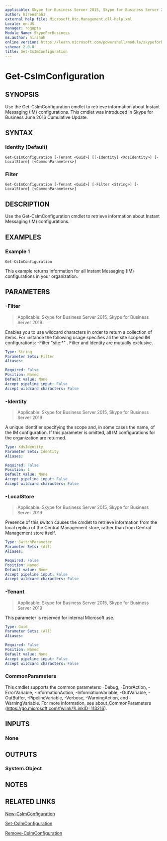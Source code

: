 ```yaml
---
applicable: Skype for Business Server 2015, Skype for Business Server 2019
author: hirenshah1
external help file: Microsoft.Rtc.Management.dll-help.xml
Locale: en-US
manager: rogupta
Module Name: SkypeForBusiness
ms.author: hirshah
online version: https://learn.microsoft.com/powershell/module/skypeforbusiness/get-csimconfiguration
schema: 2.0.0
title: Get-CsImConfiguration
---
```


# Get-CsImConfiguration

## SYNOPSIS
Use the Get-CsImConfiguration cmdlet to retrieve information about Instant Messaging (IM) configurations. This cmdlet was introduced in Skype for Business June 2016 Cumulative Update.

## SYNTAX

### Identity (Default)
```
Get-CsImConfiguration [-Tenant <Guid>] [[-Identity] <XdsIdentity>] [-LocalStore] [<CommonParameters>]
```

### Filter
```
Get-CsImConfiguration [-Tenant <Guid>] [-Filter <String>] [-LocalStore] [<CommonParameters>]
```

## DESCRIPTION
Use the Get-CsImConfiguration cmdlet to retrieve information about Instant Messaging (IM) configurations.

## EXAMPLES

### Example 1
```
Get-CsImConfiguration
```

This example returns information for all Instant Messaging (IM) configurations in your organization.

## PARAMETERS

### -Filter

> Applicable: Skype for Business Server 2015, Skype for Business Server 2019

Enables you to use wildcard characters in order to return a collection of items. For instance the following usage specifies all the site scoped IM configurations: -Filter "site:*" . Filter and Identity are mutually exclusive.

```yaml
Type: String
Parameter Sets: Filter
Aliases:

Required: False
Position: Named
Default value: None
Accept pipeline input: False
Accept wildcard characters: False
```

### -Identity

> Applicable: Skype for Business Server 2015, Skype for Business Server 2019

A unique identifier specifying the scope and, in some cases the name, of the IM configuration. If this parameter is omitted, all IM configurations for the organization are returned.


```yaml
Type: XdsIdentity
Parameter Sets: Identity
Aliases:

Required: False
Position: 1
Default value: None
Accept pipeline input: False
Accept wildcard characters: False
```

### -LocalStore

> Applicable: Skype for Business Server 2015, Skype for Business Server 2019

Presence of this switch causes the cmdlet to retrieve information from the local replica of the Central Management store, rather than from Central Management store itself.

```yaml
Type: SwitchParameter
Parameter Sets: (All)
Aliases:

Required: False
Position: Named
Default value: None
Accept pipeline input: False
Accept wildcard characters: False
```

### -Tenant

> Applicable: Skype for Business Server 2015, Skype for Business Server 2019

This parameter is reserved for internal Microsoft use.

```yaml
Type: Guid
Parameter Sets: (All)
Aliases:

Required: False
Position: Named
Default value: None
Accept pipeline input: False
Accept wildcard characters: False
```

### CommonParameters
This cmdlet supports the common parameters: -Debug, -ErrorAction, -ErrorVariable, -InformationAction, -InformationVariable, -OutVariable, -OutBuffer, -PipelineVariable, -Verbose, -WarningAction, and -WarningVariable. For more information, see about_CommonParameters (https://go.microsoft.com/fwlink/?LinkID=113216).

## INPUTS

### None


## OUTPUTS

### System.Object


## NOTES

## RELATED LINKS
[New-CsImConfiguration](https://learn.microsoft.com/powershell/module/skypeforbusiness/new-csimconfiguration?view=skype-ps)

[Set-CsImConfiguration](https://learn.microsoft.com/powershell/module/skypeforbusiness/set-csimconfiguration?view=skype-ps)

[Remove-CsImConfiguration](https://learn.microsoft.com/powershell/module/skypeforbusiness/remove-csimconfiguration?view=skype-ps)
